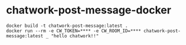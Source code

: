 # chatwork-post-message-docker

```shell
docker build -t chatwork-post-message:latest .
docker run --rm -e CW_TOKEN=**** -e CW_ROOM_ID=**** chatwork-post-message:latest _ "hello chatwork!!"
